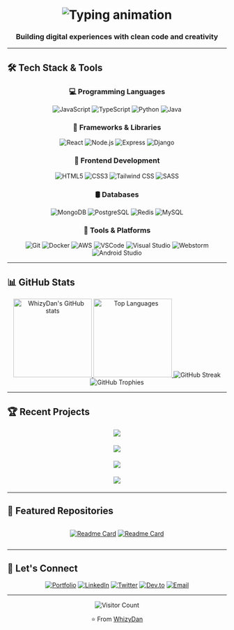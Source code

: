 <!-- Dynamic banner with gradient and animated typing effect -->
<h1 align="center">
  <img src="https://readme-typing-svg.herokuapp.com?font=Fira+Code&weight=600&size=26&duration=3000&pause=500&color=7E3ACE&center=true&width=500&lines=Hello%2C+I'm+WhizyDan!;Full-Stack+Developer;Open-Source+Enthusiast;Problem+Solver" alt="Typing animation" />
</h1>

<h3 align="center">Building digital experiences with clean code and creativity</h3>

---

## 🛠️ Tech Stack & Tools

<div align="center">
  
### 💻 Programming Languages
![JavaScript](https://img.shields.io/badge/-JavaScript-F7DF1E?style=for-the-badge&logo=javascript&logoColor=black)
![TypeScript](https://img.shields.io/badge/-TypeScript-3178C6?style=for-the-badge&logo=typescript&logoColor=white)
![Python](https://img.shields.io/badge/-Python-3776AB?style=for-the-badge&logo=python&logoColor=white)
![Java](https://img.shields.io/badge/-Java-007396?style=for-the-badge&logo=java&logoColor=white)

### 🚀 Frameworks & Libraries
![React](https://img.shields.io/badge/-React-61DAFB?style=for-the-badge&logo=react&logoColor=black)
![Node.js](https://img.shields.io/badge/-Node.js-339933?style=for-the-badge&logo=node.js&logoColor=white)
![Express](https://img.shields.io/badge/-Express-000000?style=for-the-badge&logo=express&logoColor=white)
![Django](https://img.shields.io/badge/-Django-092E20?style=for-the-badge&logo=django&logoColor=white)

### 🎨 Frontend Development
![HTML5](https://img.shields.io/badge/-HTML5-E34F26?style=for-the-badge&logo=html5&logoColor=white)
![CSS3](https://img.shields.io/badge/-CSS3-1572B6?style=for-the-badge&logo=css3&logoColor=white)
![Tailwind CSS](https://img.shields.io/badge/-Tailwind-06B6D4?style=for-the-badge&logo=tailwind-css&logoColor=white)
![SASS](https://img.shields.io/badge/-SASS-CC6699?style=for-the-badge&logo=sass&logoColor=white)

### 🛢️ Databases
![MongoDB](https://img.shields.io/badge/-MongoDB-47A248?style=for-the-badge&logo=mongodb&logoColor=white)
![PostgreSQL](https://img.shields.io/badge/-PostgreSQL-4169E1?style=for-the-badge&logo=postgresql&logoColor=white)
![Redis](https://img.shields.io/badge/-Redis-DC382D?style=for-the-badge&logo=redis&logoColor=white)
![MySQL](https://img.shields.io/badge/-Mysql-91b5eb?style=for-the-badge&logo=mysql&logoColor=white)

### 🔧 Tools & Platforms
![Git](https://img.shields.io/badge/-Git-F05032?style=for-the-badge&logo=git&logoColor=white)
![Docker](https://img.shields.io/badge/-Docker-2496ED?style=for-the-badge&logo=docker&logoColor=white)
![AWS](https://img.shields.io/badge/-AWS-232F3E?style=for-the-badge&logo=amazon-aws&logoColor=white)
![VSCode](https://img.shields.io/badge/-VSCode-007ACC?style=for-the-badge&logo=visual-studio-code&logoColor=white)
![Visual Studio](https://img.shields.io/badge/-VisualStudio-007ACC?style=for-the-badge&logo=visual-studio-code&logoColor=white)
![Webstorm](https://img.shields.io/badge/-Webstorm-007ACC?style=for-the-badge&logo=visual-studio-code&logoColor=white)
![Android Studio](https://img.shields.io/badge/Androidstudio-007ACC?style=for-the-badge&logo=visual-studio-code&logoColor=white)
</div>

---

## 📊 GitHub Stats

<div align="center">
  
<!-- Dynamic GitHub stats cards -->
<a href="https://github.com/whizydan">
  <img height="180em" src="https://github-readme-stats.vercel.app/api?username=whizydan&show_icons=true&theme=radical&include_all_commits=true&count_private=true" alt="WhizyDan's GitHub stats" />
  <img height="180em" src="https://github-readme-stats.vercel.app/api/top-langs/?username=whizydan&layout=compact&theme=radical" alt="Top Languages" />
</a>

<!-- GitHub streak stats -->
<img src="https://github-readme-streak-stats.herokuapp.com/?user=whizydan&theme=radical" alt="GitHub Streak" />

<!-- Dynamic trophy stats -->
<img src="https://github-profile-trophy.vercel.app/?username=whizydan&theme=radical&row=2&column=4" alt="GitHub Trophies" />
</div>

---

## 🏆 Recent Projects

<div align="center" style="display: grid; grid-template-columns: repeat(auto-fit, minmax(300px, 1fr)); gap: 20px; margin: 20px 0;">

<!-- Project cards - replace with your actual projects -->
<a href="https://github.com/whizydan/medico">
  <img align="center" src="https://github-readme-stats.vercel.app/api/pin/?username=whizydan&repo=medico&theme=radical" />
</a>

<a href="https://github.com/whizydan/Petstate">
  <img align="center" src="https://github-readme-stats.vercel.app/api/pin/?username=whizydan&repo=Petstate&theme=radical" />
</a>

<a href="https://github.com/whizydan/budget-tracking-flutter-app">
  <img align="center" src="https://github-readme-stats.vercel.app/api/pin/?username=whizydan&repo=budget-tracking-flutter-app&theme=radical" />
</a>

<a href="https://github.com/whizydan/iq-test">
  <img align="center" src="https://github-readme-stats.vercel.app/api/pin/?username=whizydan&repo=iq-test&theme=radical" />
</a>
</div>

---

## 🌟 Featured Repositories

<div align="center" style="display: grid; grid-template-columns: repeat(auto-fit, minmax(250px, 1fr)); gap: 15px;">

<!-- Replace with your featured repos -->
[![Readme Card](https://github-readme-stats.vercel.app/api/pin/?username=whizydan&repo=Petsate&theme=radical)](https://github.com/whizydan/petstate)
[![Readme Card](https://github-readme-stats.vercel.app/api/pin/?username=whizydan&repo=budget-tracking-flutter-app&theme=radical)](https://github.com/whizydan/budget-tracking-flutter-app)
</div>

---

## 🤝 Let's Connect

<div align="center">
  
[![Portfolio](https://img.shields.io/badge/-Portfolio-7E3ACE?style=for-the-badge&logo=google-chrome&logoColor=white)](https://whizydan.dev)
[![LinkedIn](https://img.shields.io/badge/-LinkedIn-0077B5?style=for-the-badge&logo=linkedin&logoColor=white)](https://linkedin.com/in/whizydan)
[![Twitter](https://img.shields.io/badge/-Twitter-1DA1F2?style=for-the-badge&logo=twitter&logoColor=white)](https://twitter.com/whizydan)
[![Dev.to](https://img.shields.io/badge/-Dev.to-0A0A0A?style=for-the-badge&logo=dev.to&logoColor=white)](https://dev.to/whizydan)
[![Email](https://img.shields.io/badge/-Email-D14836?style=for-the-badge&logo=gmail&logoColor=white)](mailto:whizydan@gmail.com)
</div>

---

<div align="center">
  
![Visitor Count](https://komarev.com/ghpvc/?username=whizydan&color=7E3ACE&style=flat-square)
  
⭐️ From [WhizyDan](https://github.com/whizydan)
</div>
